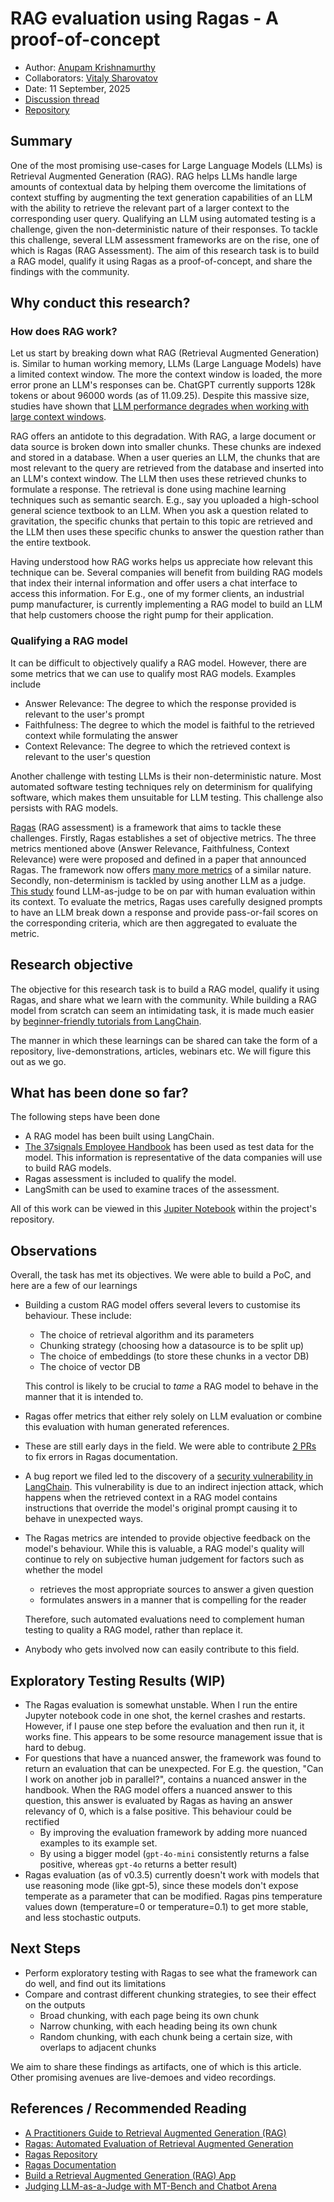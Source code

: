 # RAG evaluation using Ragas - A proof-of-concept

- Author: [Anupam Krishnamurthy](https://github.com/anupamck)
- Collaborators: [Vitaly Sharovatov](https://sharovatov.github.io/)
- Date: 11 September, 2025
- [Discussion thread](https://github.com/BeyondQuality/beyondquality/discussions/8)
- [Repository](https://github.com/anupamck/rag-evaluation)

## Summary
One of the most promising use-cases for Large Language Models (LLMs) is  Retrieval Augmented Generation (RAG). RAG helps LLMs handle large amounts of contextual data by helping them overcome the limitations of context stuffing by augmenting the text generation capabilities of an LLM with the ability to retrieve the relevant part of a larger context to the corresponding user query. Qualifying an LLM using automated testing is a challenge, given the non-deterministic nature of their responses. To tackle this challenge, several LLM assessment frameworks are on the rise, one of which is Ragas (RAG Assessment). The aim of this research task is to build a RAG model, qualify it using Ragas as a proof-of-concept, and share the findings with the community. 

## Why conduct this research?

### How does RAG work?
Let us start by breaking down what RAG (Retrieval Augmented Generation) is. Similar to human working memory, LLMs (Large Language Models) have a limited context window. The more the context window is loaded, the more error prone an LLM's responses can be. ChatGPT currently supports 128k tokens or about 96000 words (as of 11.09.25). Despite this massive size, studies have shown that [LLM performance degrades when working with large context windows](https://arxiv.org/pdf/2307.03172). 

RAG offers an antidote to this degradation. With RAG, a large document or data source is broken down into smaller chunks. These chunks are indexed and stored in a database. When a user queries an LLM, the chunks that are most relevant to the query are retrieved from the database and inserted into an LLM's context window. The LLM then uses these retrieved chunks to formulate a response. The retrieval is done using machine learning techniques such as semantic search. E.g., say you uploaded a high-school general science textbook to an LLM. When you ask a question related to gravitation, the specific chunks that pertain to this topic are retrieved and the LLM then uses these specific chunks to answer the question rather than the entire textbook. 

Having understood how RAG works helps us appreciate how relevant this technique can be. Several companies will benefit from building RAG models that index their internal information and offer users a chat interface to access this information. For E.g., one of my former clients, an industrial pump manufacturer, is currently implementing a RAG model to build an LLM that help customers choose the right pump for their application. 

### Qualifying a RAG model
It can be difficult to objectively qualify a RAG model. However, there are some metrics that we can use to qualify most RAG models. Examples include
- Answer Relevance: The degree to which the response provided is relevant to the user's prompt
- Faithfulness: The degree to which the model is faithful to the retrieved context while formulating the answer
- Context Relevance: The degree to which the retrieved context is relevant to the user's question

Another challenge with testing LLMs is their non-deterministic nature. Most automated software testing techniques rely on determinism for qualifying software, which makes them unsuitable for LLM testing. This challenge also persists with RAG models. 

[Ragas](https://github.com/explodinggradients/ragas) (RAG assessment) is a framework that aims to tackle these challenges. Firstly, Ragas establishes a set of objective metrics. The three metrics mentioned above (Answer Relevance, Faithfulness, Context Relevance) were were proposed and defined in a paper that announced Ragas. The framework now offers [many more metrics](https://docs.ragas.io/en/stable/concepts/metrics/) of a similar nature. Secondly, non-determinism is tackled by using another LLM as a judge. [This study](https://arxiv.org/pdf/2306.05685) found LLM-as-judge to be on par with human evaluation within its context. To evaluate the metrics, Ragas uses carefully designed prompts to have an LLM break down a response and provide pass-or-fail scores on the corresponding criteria, which are then aggregated to evaluate the metric. 

## Research objective

The objective for this research task is to build a RAG model, qualify it using Ragas, and share what we learn with the community. While building a RAG model from scratch can seem an intimidating task, it is made much easier by [beginner-friendly tutorials from LangChain](https://python.langchain.com/docs/tutorials/rag/). 

The manner in which these learnings can be shared can take the form of a repository, live-demonstrations, articles, webinars etc. We will figure this out as we go. 

## What has been done so far?

The following steps have been done
- A RAG model has been built using LangChain.
- [The 37signals Employee Handbook](https://basecamp.com/handbook) has been used as test data for the model. This information is representative of the data companies will use to build RAG models.
- Ragas assessment is included to qualify the model.
- LangSmith can be used to examine traces of the assessment.  

All of this work can be viewed in this [Jupiter Notebook](https://github.com/anupamck/rag-evaluation/blob/main/basecampHandbookRagWithRagas.ipynb) within the project's repository. 

## Observations

Overall, the task has met its objectives. We were able to build a PoC, and here are a few of our learnings
- Building a custom RAG model offers several levers to customise its behaviour. These include:
	- The choice of retrieval algorithm and its parameters
	- Chunking strategy (choosing how a datasource is to be split up)
	- The choice of embeddings (to store these chunks in a vector DB)
	- The choice of vector DB 
	
 	This control is likely to be crucial to _tame_ a RAG model to behave in the manner that it is intended to. 
- Ragas offer metrics that either rely solely on LLM evaluation or combine this evaluation with human generated references.
- These are still early days in the field. We were able to contribute [2 PRs](https://github.com/explodinggradients/ragas/commits?author=anupamck) to fix errors in Ragas documentation.
- A bug report we filed led to the discovery of a [security vulnerability in LangChain](https://github.com/langchain-ai/langchain/issues/32709). This vulnerability is due to an indirect injection attack, which happens when the retrieved context in a RAG model contains instructions that override the model's original prompt causing it to behave in unexpected ways. 
- The Ragas metrics are intended to provide objective feedback on the model's behaviour. While this is valuable, a RAG model's quality will continue to rely on subjective human judgement for factors such as whether the model
  - retrieves the most appropriate sources to answer a given question
  - formulates answers in a manner that is compelling for the reader  
  
  Therefore, such automated evaluations need to complement human testing to quality a RAG model, rather than replace it.
- Anybody who gets involved now can easily contribute to this field.

## Exploratory Testing Results (WIP)

- The Ragas evaluation is somewhat unstable. When I run the entire Jupyter notebook code in one shot, the kernel crashes and restarts. However, if I pause one step before the evaluation and then run it, it works fine. This appears to be some resource management issue that is hard to debug.
- For questions that have a nuanced answer, the framework was found to return an evaluation that can be unexpected. For E.g. the question, "Can I work on another job in parallel?", contains a nuanced answer in the handbook. When the RAG model offers a nuanced answer to this question, this answer is evaluated by Ragas as having an answer relevancy of 0, which is a false positive. This behaviour could be rectified
	- By improving the evaluation framework by adding more nuanced examples to its example set.
 	- By using a bigger model (`gpt-4o-mini` consistently returns a false positive, whereas `gpt-4o` returns a better result) 	
- Ragas evaluation (as of v0.3.5) currently doesn't work with models that use reasoning mode (like gpt-5), since these models don't expose temperate as a parameter that can be modified. Ragas pins temperature values down (temperature=0 or temperature=0.1) to get more stable, and less stochastic outputs.  

## Next Steps

- Perform exploratory testing with Ragas to see what the framework can do well, and find out its limitations
- Compare and contrast different chunking strategies, to see their effect on the outputs
  - Broad chunking, with each page being its own chunk
  - Narrow chunking, with each heading being its own chunk
  - Random chunking, with each chunk being a certain size, with overlaps to adjacent chunks
  
We aim to share these findings as artifacts, one of which is this article. Other promising avenues are live-demoes and video recordings. 


## References / Recommended Reading
- [A Practitioners Guide to Retrieval Augmented Generation (RAG)](https://cameronrwolfe.substack.com/p/a-practitioners-guide-to-retrieval)
- [Ragas: Automated Evaluation of Retrieval Augmented Generation](https://arxiv.org/abs/2309.15217)
- [Ragas Repository](https://github.com/explodinggradients/ragas)
- [Ragas Documentation](https://docs.ragas.io/en/stable/)
- [Build a Retrieval Augmented Generation (RAG) App](https://python.langchain.com/docs/tutorials/rag/)
- [Judging LLM-as-a-Judge with MT-Bench and Chatbot Arena](https://arxiv.org/pdf/2306.05685)
